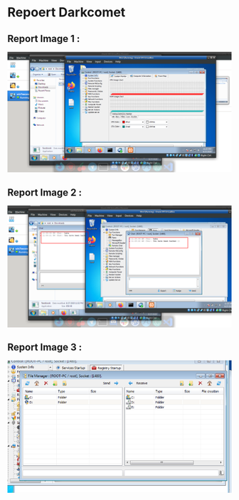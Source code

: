 # Repoert Darkcomet

## Report Image 1 :

![](https://raw.githubusercontent.com/0x48iffy/CSP-Tasks/master/report1.png)


## Report Image 2 :

![](https://raw.githubusercontent.com/0x48iffy/CSP-Tasks/master/report2.png)



## Report Image 3 :

![](https://raw.githubusercontent.com/0x48iffy/CSP-Tasks/master/report3.png)
